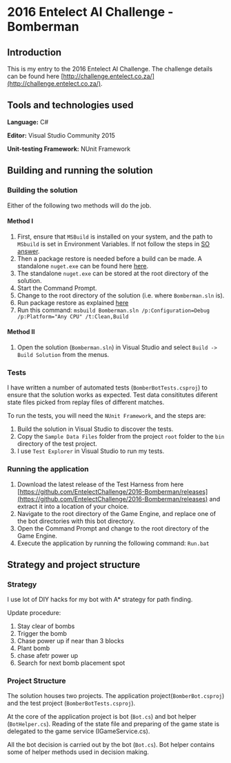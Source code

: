 # 2016 Entelect AI Challenge - Bomberman

## Introduction

This is my entry to the 2016 Entelect AI Challenge. The challenge details can be found here [http://challenge.entelect.co.za/](http://challenge.entelect.co.za/).

## Tools and technologies used

**Language:** C#

**Editor:** Visual Studio Community 2015

**Unit-testing Framework:** NUnit Framework 

## Building and running the solution

### Building the solution

Either of the following two methods will do the job.

#### Method I

  1. First, ensure that `MSBuild` is installed on your system, and the path to `MSbuild` is set in Environment Variables. If not follow the steps in [SO answer](http://stackoverflow.com/a/12608705/852243).
  2. Then a package restore is needed before a build can be made. A standalone `nuget.exe` can be found here [here](http://docs.nuget.org/consume/Command-Line-Reference#Restore-command).
  3. The standalone `nuget.exe` can be stored at the root directory of the solution.
  4. Start the Command Prompt.
  5. Change to the root directory of the solution (i.e. where `Bomberman.sln` is).
  6. Run package restore as explained [here](http://docs.nuget.org/consume/package-restore#command-line-package-restore)
  7. Run this command: `msbuild Bomberman.sln /p:Configuration=Debug /p:Platform="Any CPU" /t:Clean,Build`

#### Method II

   1. Open the solution (`Bomberman.sln`) in Visual Studio and select `Build -> Build Solution` from the menus.

### Tests

I have written a number of automated tests (`BomberBotTests.csproj`) to ensure that the solution works as expected. Test data consititutes diferent state files picked from replay files of different matches.

To run the tests, you will need the `NUnit Framework`, and the steps are:

  1. Build the solution in Visual Studio to discover the tests.
  2. Copy the `Sample Data Files` folder from the project `root` folder to the `bin` directory of the test project.
  3. I use `Test Explorer` in Visual Studio to run my tests.
   
  
### Running the application

  1. Download the latest release of the Test Harness from here [https://github.com/EntelectChallenge/2016-Bomberman/releases](https://github.com/EntelectChallenge/2016-Bomberman/releases) and extract it into a location of your choice.
  2. Navigate to the root directory of the Game Engine, and replace one of the bot directories with this bot directory.
  2. Open the Command Prompt and change to the root directory of the Game Engine.
  3. Execute the application by running the following command: `Run.bat`

## Strategy and project structure 

### Strategy

I use lot of DIY hacks for my bot with A* strategy for path finding.

Update procedure:

 1. Stay clear of bombs
 2. Trigger the bomb
 3. Chase power up if near than 3 blocks
 4. Plant bomb
 5. chase afetr power up
 6. Search for next bomb placement spot
		   
### Project Structure

The solution houses two projects. The application project(`BomberBot.csproj`) and the test project (`BomberBotTests.csproj`).

At the core of the application project is bot (`Bot.cs`) and bot helper (`BotHelper.cs`). Reading of the state file and preparing of the game state is delegated to the game service (IGameService.cs).

All the bot decision is carried out by the bot (`Bot.cs`). Bot helper contains some of helper methods used in decision making.